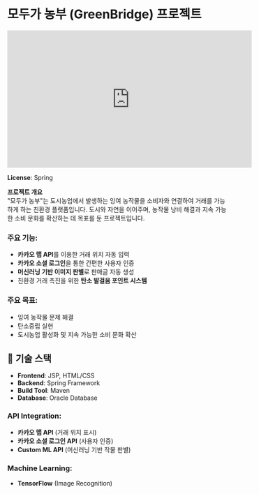 # 모두가 농부 (GreenBridge) 프로젝트

<iframe width="560" height="315" src="https://www.youtube.com/embed/xLhCuZMVs_A?si=LI5n117gdpb2Dyug" title="YouTube video player" frameborder="0" allow="accelerometer; autoplay; clipboard-write; encrypted-media; gyroscope; picture-in-picture; web-share" referrerpolicy="strict-origin-when-cross-origin" allowfullscreen></iframe>

**License**: Spring

**프로젝트 개요**  
"모두가 농부"는 도시농업에서 발생하는 잉여 농작물을 소비자와 연결하여 거래를 가능하게 하는 친환경 플랫폼입니다. 도시와 자연을 이어주며, 농작물 낭비 해결과 지속 가능한 소비 문화를 확산하는 데 목표를 둔 프로젝트입니다.

### 주요 기능:
- **카카오 맵 API**를 이용한 거래 위치 자동 입력
- **카카오 소셜 로그인**을 통한 간편한 사용자 인증
- **머신러닝 기반 이미지 판별**로 판매글 자동 생성
- 친환경 거래 촉진을 위한 **탄소 발걸음 포인트 시스템**

### 주요 목표:
- 잉여 농작물 문제 해결
- 탄소중립 실현
- 도시농업 활성화 및 지속 가능한 소비 문화 확산

## 🚀 기술 스택

- **Frontend**: JSP, HTML/CSS
- **Backend**: Spring Framework
- **Build Tool**: Maven
- **Database**: Oracle Database

### API Integration:
- **카카오 맵 API** (거래 위치 표시)
- **카카오 소셜 로그인 API** (사용자 인증)
- **Custom ML API** (머신러닝 기반 작물 판별)

### Machine Learning:
- **TensorFlow** (Image Recognition)
